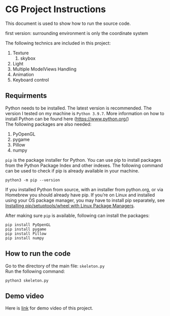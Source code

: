# CG Project Instructions

This document is used to show how to run the source code.

first version: surrounding environment is only the coordinate system

The following technics are included in this project:
1. Texture
   1. skybox
2. Light
3. Multiple ModelViews Handling
4. Animation
5. Keyboard control

## Requirments
Python needs to be installed. The latest version is recommended. The version I tested on my machine is `Python 3.9.7`. More information on how to install Python can be found here (https://www.python.org/)  
The following packages are also needed:
1. PyOpenGL
2. pygame
3. Pillow
4. numpy

`pip` is the package installer for Python. You can use pip to install packages from the Python Package Index and other indexes. The following command can be used to check if pip is already available in your machine.
```
python3 -m pip --version
```
If you installed Python from source, with an installer from python.org, or via Homebrew you should already have pip. If you’re on Linux and installed using your OS package manager, you may have to install pip separately, see [Installing pip/setuptools/wheel with Linux Package Managers](https://packaging.python.org/en/latest/guides/installing-using-linux-tools/).

After making sure `pip` is available, following can install the packages:
```
pip install PyOpenGL
pip install pygame
pip install Pillow
pip install numpy
```

## How to run the code
Go to the directory of the main file: `skeleton.py`  
Run the following command:
```
python3 skeleton.py
```

## Demo video
Here is [link](https://youtu.be/hfDZ-DMDJck) for demo video of this project.